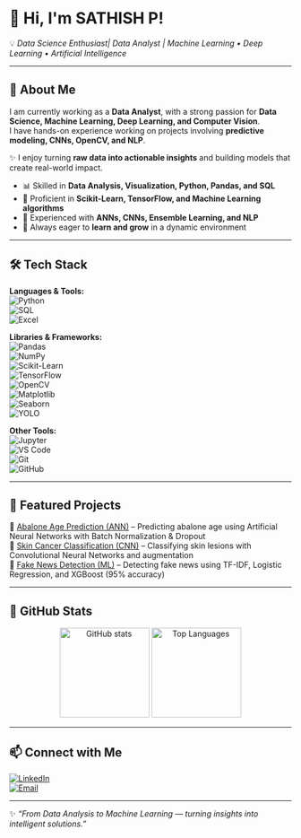 # 👋 Hi, I'm SATHISH P!

💡 *Data Science Enthusiast| Data Analyst  | Machine Learning • Deep Learning • Artificial Intelligence*  

---

## 🚀 About Me
I am currently working as a **Data Analyst**, with a strong passion for **Data Science, Machine Learning, Deep Learning, and Computer Vision**.  
I have hands-on experience working on projects involving **predictive modeling, CNNs, OpenCV, and NLP**.

✨ I enjoy turning **raw data into actionable insights** and building models that create real-world impact.  

- 📊 Skilled in **Data Analysis, Visualization, Python, Pandas, and SQL**  
- 🔬 Proficient in **Scikit-Learn, TensorFlow, and Machine Learning algorithms**  
- 🤖 Experienced with **ANNs, CNNs, Ensemble Learning, and NLP**  
- 🌱 Always eager to **learn and grow** in a dynamic environment  

---

## 🛠️ Tech Stack

**Languages & Tools:**  
![Python](https://img.shields.io/badge/Python-3776AB?style=for-the-badge&logo=python&logoColor=white)  
![SQL](https://img.shields.io/badge/SQL-003B57?style=for-the-badge&logo=database&logoColor=white)  
![Excel](https://img.shields.io/badge/Excel-217346?style=for-the-badge&logo=microsoft-excel&logoColor=white)  

**Libraries & Frameworks:**  
![Pandas](https://img.shields.io/badge/Pandas-150458?style=for-the-badge&logo=pandas&logoColor=white)  
![NumPy](https://img.shields.io/badge/Numpy-013243?style=for-the-badge&logo=numpy&logoColor=white)  
![Scikit-Learn](https://img.shields.io/badge/ScikitLearn-F7931E?style=for-the-badge&logo=scikitlearn&logoColor=white)  
![TensorFlow](https://img.shields.io/badge/TensorFlow-FF6F00?style=for-the-badge&logo=tensorflow&logoColor=white)  
![OpenCV](https://img.shields.io/badge/OpenCV-5C3EE8?style=for-the-badge&logo=opencv&logoColor=white)  
![Matplotlib](https://img.shields.io/badge/Matplotlib-11557c?style=for-the-badge&logo=plotly&logoColor=white)  
![Seaborn](https://img.shields.io/badge/Seaborn-0099CC?style=for-the-badge&logo=python&logoColor=white)  
![YOLO](https://img.shields.io/badge/YOLO-00FFFF?style=for-the-badge&logo=yolo&logoColor=black)  

**Other Tools:**  
![Jupyter](https://img.shields.io/badge/Jupyter-F37626?style=for-the-badge&logo=jupyter&logoColor=white)  
![VS Code](https://img.shields.io/badge/VSCode-0078D4?style=for-the-badge&logo=visual-studio-code&logoColor=white)  
![Git](https://img.shields.io/badge/Git-F05032?style=for-the-badge&logo=git&logoColor=white)  
![GitHub](https://img.shields.io/badge/GitHub-181717?style=for-the-badge&logo=github&logoColor=white)  

---

## 📂 Featured Projects
🔹 [Abalone Age Prediction (ANN)]([your-repo-link](https://github.com/SathishPrabakaran/Abalone-Age-)) – Predicting abalone age using Artificial Neural Networks with Batch Normalization & Dropout  
🔹 [Skin Cancer Classification (CNN)]([your-repo-link](https://github.com/SathishPrabakaran/skin-cancer-image-classification)) – Classifying skin lesions with Convolutional Neural Networks and augmentation  
🔹 [Fake News Detection (ML)]([your-repo-link](https://github.com/SathishPrabakaran/fake-news-detection-ml)) – Detecting fake news using TF-IDF, Logistic Regression, and XGBoost (95% accuracy)  

---

## 🌟 GitHub Stats
<p align="center">
  <img src="https://github-readme-stats.vercel.app/api?username=SathishPrabakaran&show_icons=true&theme=tokyonight" alt="GitHub stats" height="160" />
  <img src="https://github-readme-stats.vercel.app/api/top-langs/?username=SathishPrabakaran&layout=compact&theme=tokyonight" alt="Top Languages" height="160" />
</p>

---

## 📫 Connect with Me  

[![LinkedIn](https://img.shields.io/badge/LinkedIn-0077B5?style=for-the-badge&logo=linkedin&logoColor=white)](https://www.linkedin.com/in/sathishprabakaran/)  
[![Email](https://img.shields.io/badge/Email-D14836?style=for-the-badge&logo=gmail&logoColor=white)](mailto:sathishprabhakaran17@gmail.com) 

---

✨ *“From Data Analysis to Machine Learning — turning insights into intelligent solutions.”*
